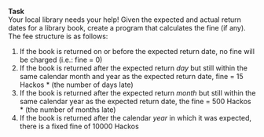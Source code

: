 **Task**	<br>
Your local library needs your help! Given the expected and actual return dates for a library book, create a program that calculates the fine (if any). The fee structure is as follows:	

1. If the book is returned on or before the expected return date, no fine will be charged (i.e.: fine = 0)
2. If the book is returned after the expected return *day* but still within the same calendar month and year as the expected return date, fine = 15 Hackos * (the number of days late)
3. If the book is returned after the expected return *month* but still within the same calendar year as the expected return date, the fine = 500 Hackos * (the number of months late)
4. If the book is returned after the calendar *year* in which it was expected, there is a fixed fine of 10000 Hackos
